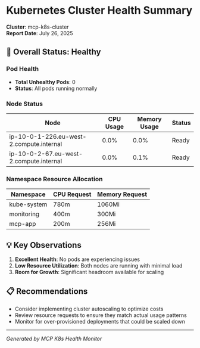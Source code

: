 # Kubernetes Cluster Health Summary

**Cluster**: mcp-k8s-cluster  
**Report Date**: July 26, 2025

## 🚦 Overall Status: Healthy

### Pod Health
- **Total Unhealthy Pods**: 0
- **Status**: All pods running normally

### Node Status
| Node | CPU Usage | Memory Usage | Status |
|------|-----------|--------------|--------|
| ip-10-0-1-226.eu-west-2.compute.internal | 0.0% | 0.0% | Ready |
| ip-10-0-2-67.eu-west-2.compute.internal | 0.0% | 0.1% | Ready |

### Namespace Resource Allocation
| Namespace | CPU Request | Memory Request |
|-----------|-------------|----------------|
| kube-system | 780m | 1060Mi |
| monitoring | 400m | 300Mi |
| mcp-app | 200m | 256Mi |

## 💡 Key Observations
1. **Excellent Health**: No pods are experiencing issues
2. **Low Resource Utilization**: Both nodes are running with minimal load
3. **Room for Growth**: Significant headroom available for scaling

## 📋 Recommendations
- Consider implementing cluster autoscaling to optimize costs
- Review resource requests to ensure they match actual usage patterns
- Monitor for over-provisioned deployments that could be scaled down

---
*Generated by MCP K8s Health Monitor*
